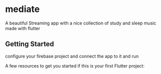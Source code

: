 # mediate
A beautiful Streaming app with a nice collection of study and sleep music  made with flutter

## Getting Started

configure your firebase project and connect the app to it and run 

A few resources to get you started if this is your first Flutter project:


